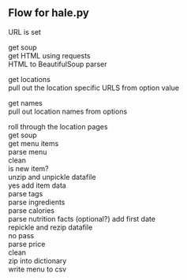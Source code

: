 ## Flow for hale.py

URL is set

get soup  
get HTML using requests  
HTML to BeautifulSoup parser

get locations  
pull out the location specific URLS from option value

get names  
pull out location names from options  

roll through the location pages  
get soup  
  get menu items  
  parse menu  
    clean  
        is new item?  
            unzip and unpickle datafile  
            yes add item data  
                parse tags  
                parse ingredients  
                parse calories  
                parse nutrition facts (optional?)
                add first date  
                repickle and rezip datafile  
            no pass  
        parse price  
            clean  
        zip into dictionary  
    write menu to csv  
